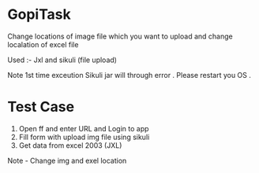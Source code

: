 # GopiTask
Change locations of image file which you want to upload and change localation of excel file 

Used :- Jxl and sikuli (file upload)

Note 1st time exceution Sikuli jar will through error . Please restart you OS . 

Test Case 
=========

1. Open ff and enter URL and Login to app 
2. Fill form with upload img file using  sikuli
3. Get data from excel 2003 (JXL)
 

Note - Change img and exel location  

